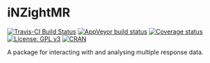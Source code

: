 # iNZightMR

[![Travis-CI Build Status](https://travis-ci.org/iNZightVIT/iNZightMR.svg?branch=dev)](https://travis-ci.org/iNZightVIT/iNZightMR)
[![AppVeyor build status](https://ci.appveyor.com/api/projects/status/github/iNZightVIT/iNZightMR?branch=dev&svg=true)](https://ci.appveyor.com/project/iNZightVIT/iNZightMR)
[![Coverage status](https://codecov.io/gh/iNZightVIT/iNZightMR/branch/dev/graph/badge.svg)](https://codecov.io/github/iNZightVIT/iNZightMR?branch=dev)
[![License: GPL v3](https://img.shields.io/badge/License-GPL%20v3-blue.svg)](http://www.gnu.org/licenses/gpl-3.0)
[![CRAN](https://www.r-pkg.org/badges/version/iNZightMR)](https://CRAN.R-project.org/package=iNZightMR)

A package for interacting with and analysing multiple response data.
